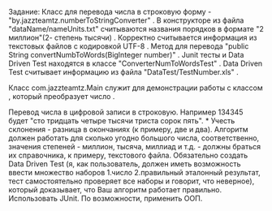 Задание:
Класс для перевода числа в строковую форму - "by.jazzteamtz.numberToStringConverter" . 
В конструкторе из файла "dataName/nameUnits.txt"  считываются названия порядков в формате "2 миллион"(2- степень тысячи) .
Корректно считывается информация из текстовых файлов с кодировкой UTF-8 . Метод для перевода "public String 
convertNumbToWords(BigInteger number)" . Junit тесты и Data Driven Test находятся в классе "ConverterNumToWordsTest" .
Data Driven Test считывает информацию из файла "DataTest/TestNumber.xls" . 

Класс com.jazzteamtz.Main служит для демонстрации работы с классом , который преобразует число .

Перевод числа в цифровой записи в строковую. Например 134345 будет "сто тридцать четыре тысячи триста сорок пять". * Учесть склонения - разница в окончаниях (к примеру, две и два).
Алгоритм должен работать для сколько угодно большого числа, соответственно, значения степеней - миллион, тысяча, миллиад и т.д. - должны браться их справочника, к примеру, текстового файла.
Обязательно создать Data Driven Test (я, как пользователь, должен иметь возможность ввести множество наборов 1.число 2.правильный эталонный результат, тест самостоятельно проверяет все наборы и говорит, что неверное), который доказывает, что Ваш алгоритм работает правильно. Использовать JUnit.
По возможности, применить ООП.
